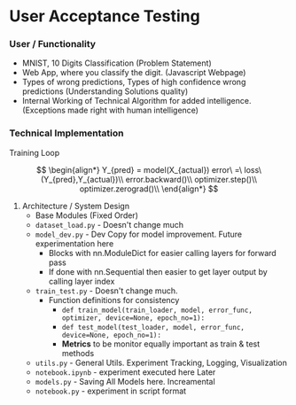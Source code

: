 # User Acceptance Testing

### User / Functionality
- MNIST, 10 Digits Classification (Problem Statement)
- Web App, where you classify the digit. (Javascript Webpage)
- Types of wrong predictions, Types of high confidence wrong predictions (Understanding Solutions quality)
- Internal Working of Technical Algorithm for added intelligence. (Exceptions made right with human intelligence)

### Technical Implementation
Training Loop

$$
\begin{align*}
Y_{pred} = model(X_{actual})
error\ =\ loss\ (Y_{pred},Y_{actual})\\
error.backward()\\
optimizer.step()\\
optimizer.zerograd()\\
\end{align*}
$$

1. Architecture / System Design
	- Base Modules (Fixed Order)
	- `dataset_load.py` - Doesn't change much
	- `model_dev.py` - Dev Copy for model improvement. Future experimentation here
		- Blocks with nn.ModuleDict for easier calling layers for forward pass
		- If done with nn.Sequential then easier to get layer output by calling layer index
	- `train_test.py` - Doesn't change much. 
		- Function definitions for consistency
			- `def train_model(train_loader, model, error_func, optimizer, device=None, epoch_no=1):`
			- `def test_model(test_loader, model, error_func, device=None, epoch_no=1):`
			- **Metrics** to be monitor equally important as train & test methods
	- `utils.py` - General Utils. Experiment Tracking, Logging, Visualization
	- `notebook.ipynb` - experiment executed here
	Later
	- `models.py` - Saving All Models here. Increamental 
	- `notebook.py` - experiment in script format
